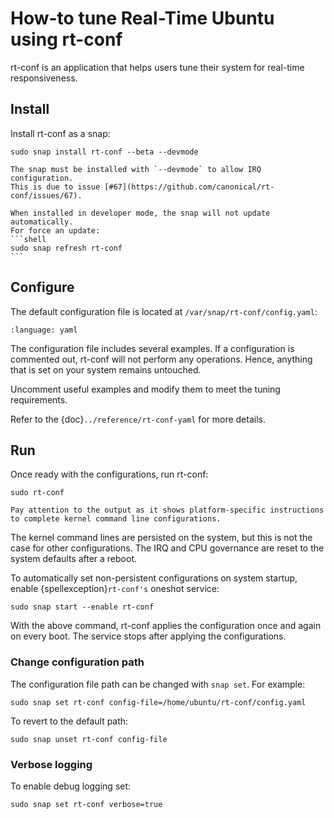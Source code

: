 # How-to tune Real-Time Ubuntu using rt-conf

rt-conf is an application that helps users tune their system for real-time responsiveness.  

## Install

Install rt-conf as a snap:

```shell
sudo snap install rt-conf --beta --devmode
```

````{admonition} Developer mode
The snap must be installed with `--devmode` to allow IRQ configuration.
This is due to issue [#67](https://github.com/canonical/rt-conf/issues/67). 

When installed in developer mode, the snap will not update automatically.
For force an update:
```shell
sudo snap refresh rt-conf
```
````

## Configure

The default configuration file is located at `/var/snap/rt-conf/config.yaml`:

```{literalinclude} rt-conf-config.yaml
:language: yaml
```

The configuration file includes several examples.
If a configuration is commented out, rt-conf will not perform any operations. 
Hence, anything that is set on your system remains untouched.

Uncomment useful examples and modify them to meet the tuning requirements.

Refer to the {doc}`../reference/rt-conf-yaml` for more details.


## Run

Once ready with the configurations, run rt-conf:
```shell
sudo rt-conf
```

```{important}
Pay attention to the output as it shows platform-specific instructions to complete kernel command line configurations.
```

The kernel command lines are persisted on the system, but this is not the case for other configurations.
The IRQ and CPU governance are reset to the system defaults after a reboot.

To automatically set non-persistent configurations on system startup, enable {spellexception}`rt-conf's` oneshot service:
```shell
sudo snap start --enable rt-conf
```

With the above command, rt-conf applies the configuration once and again on every boot.
The service stops after applying the configurations.

### Change configuration path

The configuration file path can be changed with `snap set`. For example:
```shell
sudo snap set rt-conf config-file=/home/ubuntu/rt-conf/config.yaml
```

To revert to the default path:
```shell
sudo snap unset rt-conf config-file
```

### Verbose logging

To enable debug logging set:
```shell
sudo snap set rt-conf verbose=true
```
